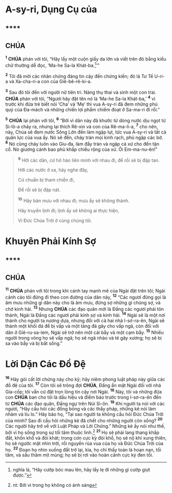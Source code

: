# A-sy-ri, Dụng Cụ của

## ****

## CHÚA
<sup><b>1</b></sup> **CHÚA** phán với tôi, “Hãy lấy một cuộn giấy da lớn và viết trên đó bằng kiểu chữ thường dễ đọc, ‘Ma-he Sa-la Khát-ba.[^1-1640c259-1d85-433b-9275-e8056624b39a]’”

<sup><b>2</b></sup> Tôi đã mời các nhân chứng đáng tin cậy đến chứng kiến; đó là Tư Tế U-ri-a và Xa-cha-ri-a con của Giê-bê-rê-ki-a.

<sup><b>3</b></sup> Sau đó tôi đến với người nữ tiên tri. Nàng thụ thai và sinh một con trai. **CHÚA** phán với tôi, “Ngươi hãy đặt tên nó là ‘Ma-he Sa-la Khát-ba,’ <sup><b>4</b></sup> vì trước khi đứa trẻ biết nói ‘Cha’ và ‘Mẹ’ thì vua A-sy-ri đã đem những phú quý của Đa-mách và những chiến lợi phẩm chiếm đoạt ở Sa-ma-ri đi rồi.”

<sup><b>5</b></sup> **CHÚA** lại phán với tôi, <sup><b>6</b></sup> “Bởi vì dân này đã khước từ dòng nước dịu ngọt từ Si-lô-a chảy ra, nhưng lại thích Rê-xin và con của Rê-ma-li-a, <sup><b>7</b></sup> cho nên, này, Chúa sẽ đem nước Sông Lớn đến làm ngập lụt, tức vua A-sy-ri và tất cả quân lực của vua ấy. Nó sẽ đến, chảy tràn mọi kinh rạch, phủ ngập các bờ. <sup><b>8</b></sup> Nó cũng chảy luôn vào Giu-đa, làm đầy tràn và ngập cả xứ cho đến tận cổ. Nó giương cánh bao phủ khắp chiều rộng của xứ. Ôi Em-ma-nu-ên!”

> <sup><b>9</b></sup> Hỡi các dân, cứ hô hào liên minh với nhau đi, để rồi sẽ bị đập tan.
>
> Hỡi các nước ở xa, hãy nghe đây,
>
> Cứ chuẩn bị tham chiến đi,
>
> Để rồi sẽ bị đập nát.
>
> <sup><b>10</b></sup> Hãy bàn mưu với nhau đi; mưu ấy sẽ không thành.
>
> Hãy truyền lịnh đi; lịnh ấy sẽ không ai thực hiện,
>
> Vì Đức Chúa Trời ở cùng chúng tôi.

# Khuyên Phải Kính Sợ

## ****

## CHÚA
<sup><b>11</b></sup> **CHÚA** phán với tôi trong khi cánh tay mạnh mẽ của Ngài đặt trên tôi; Ngài cảnh cáo tôi đừng đi theo con đường của dân này, <sup><b>12</b></sup> “Các ngươi đừng gọi là âm mưu những gì dân này cho là âm mưu, đừng sợ những gì chúng sợ, và chớ kinh hãi. <sup><b>13</b></sup> Nhưng **CHÚA** các đạo quân mới là Đấng các ngươi phải tôn thánh, Ngài là Đấng các ngươi phải kính sợ và kinh hãi. <sup><b>14</b></sup> Ngài sẽ là một nơi thánh cho người ta nương dựa, nhưng đối với cả hai nhà I-sơ-ra-ên, Ngài sẽ thành một khối đá để bị vấp và một tảng đá gây cho vấp ngã, còn đối với dân ở Giê-ru-sa-lem, Ngài sẽ trở nên một cái bẫy và một cạm bẫy. <sup><b>15</b></sup> Nhiều người trong vòng họ sẽ vấp ngã; họ sẽ ngã nhào và té gãy xương; họ sẽ bị sa vào bẫy và bị bắt sống.”

# Lời Dặn Các Đồ Đệ
<sup><b>16</b></sup> Hãy gói cất lời chứng này cho kỹ; hãy niêm phong luật pháp này giữa các đồ đệ của tôi. <sup><b>17</b></sup> Còn tôi sẽ trông đợi **CHÚA**, Đấng ẩn mặt Ngài đối với nhà Gia-cốp; tôi vẫn cứ đặt trọn lòng tin cậy nơi Ngài. <sup><b>18</b></sup> Này, tôi và những đứa con **CHÚA** ban cho tôi là dấu hiệu và điềm báo trước trong I-sơ-ra-ên đến từ **CHÚA** các đạo quân, Đấng ngự trên Núi Si-ôn. <sup><b>19</b></sup> Khi người ta nói với các ngươi, “Hãy cầu hỏi các đồng bóng và các thầy pháp, những kẻ nói lảm nhảm và líu lo.” Hãy bảo họ, “Tại sao người ta không cầu hỏi Đức Chúa Trời của mình? Sao đi cầu hỏi những kẻ đã chết cho những người còn sống? <sup><b>20</b></sup> Các người hãy trở về với Luật Pháp và Lời Chứng.” Những kẻ ấy nói như thế, bởi vì họ sống trong sự tối tăm thuộc linh.[^2-1640c259-1d85-433b-9275-e8056624b39a] <sup><b>21</b></sup> Họ sẽ phải lang thang khắp đất, khốn khổ và đói khát; trong cơn cực kỳ đói khổ, họ sẽ nộ khí xung thiên, họ sẽ ngước mặt nhìn trời, rồi nguyền rủa vua của họ và Đức Chúa Trời của họ. <sup><b>22</b></sup> Đoạn họ nhìn xuống đất trở lại, kìa, họ chỉ thấy toàn là hoạn nạn, tối tăm, và sầu thảm mịt mùng; họ sẽ bị rơi vào hoàn cảnh cực kỳ đen tối.

[^1-1640c259-1d85-433b-9275-e8056624b39a]: nghĩa là, “Hãy cướp bóc mau lên, hãy lấy lẹ đi những gì cướp giựt được.”
[^2-1640c259-1d85-433b-9275-e8056624b39a]: nt: Bởi vì trong họ không có ánh sáng